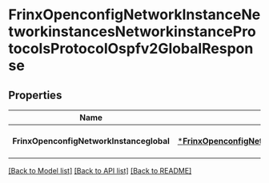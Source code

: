 # FrinxOpenconfigNetworkInstanceNetworkinstancesNetworkinstanceProtocolsProtocolOspfv2GlobalResponse

## Properties
Name | Type | Description | Notes
------------ | ------------- | ------------- | -------------
**FrinxOpenconfigNetworkInstanceglobal** | [***FrinxOpenconfigNetworkInstanceNetworkinstancesNetworkinstanceProtocolsProtocolOspfv2Global**](frinx.openconfig.network.instance.networkinstances.networkinstance.protocols.protocol.ospfv2.Global.md) |  | [optional] [default to null]

[[Back to Model list]](../README.md#documentation-for-models) [[Back to API list]](../README.md#documentation-for-api-endpoints) [[Back to README]](../README.md)


